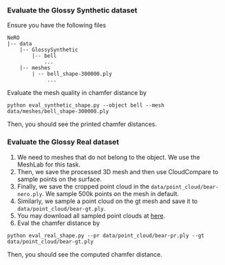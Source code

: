 
### Evaluate the Glossy Synthetic dataset
Ensure you have the following files
```
NeRO
|-- data
    |-- GlossySynthetic
        |-- bell
            ...
    |-- meshes
        | -- bell_shape-300000.ply
             ...
```
Evaluate the mesh quality in chamfer distance by
```shell
python eval_synthetic_shape.py --object bell --mesh data/meshes/bell_shape-300000.ply
```
Then, you should see the printed chamfer distances.

### Evaluate the Glossy Real dataset
1. We need to meshes that do not belong to the object. We use the MeshLab for this task.
2. Then, we save the processed 3D mesh and then use CloudCompare to sample points on the surface.
3. Finally, we save the cropped point cloud in the `data/point_cloud/bear-nero.ply`. We sample 500k points on the mesh in default.
4. Similarly, we sample a point cloud on the gt mesh and save it to `data/point_cloud/bear-gt.ply`.
5. You may download all sampled point clouds at [here](https://connecthkuhk-my.sharepoint.com/:u:/g/personal/yuanly_connect_hku_hk/Ee2M6tZZ22tOnEjCo_yxVywB2jqgbjTNADJPIr_POuaa0g?e=EcnXCk).
6. Eval the chamfer distance by
```shell
python eval_real_shape.py --pr data/point_cloud/bear-pr.ply --gt data/point_cloud/bear-gt.ply
```
Then, you should see the computed chamfer distance.